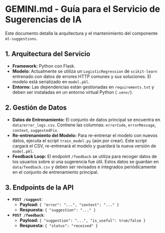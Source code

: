 # GEMINI.md - Guía para el Servicio de Sugerencias de IA

Este documento detalla la arquitectura y el mantenimiento del componente `ml-suggestions`.

## 1. Arquitectura del Servicio

*   **Framework:** Python con Flask.
*   **Modelo:** Actualmente se utiliza un `LogisticRegression` de `scikit-learn` entrenado con datos de errores HTTP comunes y sus soluciones. El modelo está serializado en `model.pkl`.
*   **Entorno:** Las dependencias están gestionadas en `requirements.txt` y deben ser instaladas en un entorno virtual Python (`.venv/`).

## 2. Gestión de Datos

*   **Datos de Entrenamiento:** El conjunto de datos principal se encuentra en `data/error_logs.csv`. Contiene las columnas: `errorCode`, `errorMessage`, `context`, `suggestedFix`.
*   **Re-entrenamiento del Modelo:** Para re-entrenar el modelo con nuevos datos, ejecuta el script `train_model.py` (aún por crear). Este script cargará el CSV, re-entrenará el modelo y guardará la nueva versión de `model.pkl`.
*   **Feedback Loop:** El endpoint `/feedback` se utiliza para recoger datos de los usuarios sobre si una sugerencia fue útil. Estos datos se guardan en `data/feedback.csv` y deben ser revisados e integrados periódicamente en el conjunto de entrenamiento principal.

## 3. Endpoints de la API

*   **`POST /suggest`**:
    *   **Payload:** `{ "error": "...", "context": "..." }`
    *   **Respuesta:** `{ "suggestion": "..." }`
*   **`POST /feedback`**:
    *   **Payload:** `{ "suggestion": "...", "is_useful": true/false }`
    *   **Respuesta:** `{ "status": "received" }`
